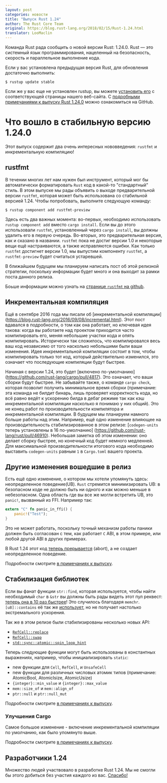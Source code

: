 ```yaml
---
layout: post
categories: новости
title: "Выпуск Rust 1.24"
author: The Rust Core Team
original: https://blog.rust-lang.org/2018/02/15/Rust-1.24.html
translator: LooMaclin
---
```


Команда Rust рада сообщить о новой версии Rust: 1.24.0. Rust — это системный
язык программирования, нацеленный на безопасность, скорость и параллельное
выполнение кода.

Если у вас установлена предыдущая версия Rust, для обновления достаточно
выполнить:

```
$ rustup update stable
```

Если же у вас еще не установлен rustup, вы можете [установить его][install] с
соответствующей страницы нашего веб-сайта. С
[подробными примечаниями к выпуску Rust 1.24.0][notes] можно ознакомиться на
GitHub.

[install]: https://www.rust-lang.org/install.html
[notes]: https://github.com/rust-lang/rust/blob/master/RELEASES.md#version-1240-2018-02-15

# Что вошло в стабильную версию 1.24.0

Этот выпуск содержит два очень интересных нововведения:
`rustfmt` и инкрементальную компиляцию!

<!--cut-->

## rustfmt

В течении многих лет нам нужен был инструмент, который мог бы автоматически
форматировать `Rust` код в какой-то "стандартный" стиль.
В этом выпуске мы рады объявить о выходе предварительной версии `rustfmt`,
которая может быть использована со стабильной версией 1.24.
Чтобы попробовать, выполните следующую команду:

```
$ rustup component add rustfmt-preview
```

Здесь есть два важных момента: во-первых, необходимо использовать
`rustup component add` вместо `cargo install`.
Если вы до этого использовали `rustfmt`, установленный через `cargo install`,
вы должны удалить его в первую очередь.
Во-вторых, это предварительная версия, как и сказано в названии.
`rustfmt` пока не достиг версии 1.0 и некоторые вещи ещё настраиваются,
а также исправляются ошибки.
Как только `rustfmt` достигнет версии 1.0, мы выпустим компоненту `rustfmt`,
а `rustfmt-preview` будет считаться устаревшей.

В ближайшем будущем мы планируем написать пост об этой релизной стратегии,
поскольку информации будет много и она выходит за рамки поста данного релиза.

Боьше информации можно узнать на
[странице `rustfmt` на github](https://github.com/rust-lang-nursery/rustfmt).

## Инкрементальная компиляция

Ещё в сентябре 2016 года мы писали об [инкрементальной компиляции]
(https://blog.rust-lang.org/2016/09/08/incremental.html). Этот пост вдавался в
подробности, о том как она работает, но ключевая идея такова: когда вы работаете
над проектом приходится часто компилировать его, меняя небольшие участки кода и
опять компилировать. Исторически так сложилось, что компилировался весь ваш код
независимо от того насколько небольшими были ваши изменения. Идея
инкрементальной компиляции состоит в том, чтобы компилировать только тот код,
который действительно изменился, это означает что последующие компиляции будут
быстрее.

Начиная с версии 1.24, это будет [включено по-умолчанию]
(https://github.com/rust-lang/cargo/pull/4817). Это означает, что ваши сборки
будут быстрее. Не забывайте также, о команде `cargo check`, которая позволит
получить минимальное время сборки (примечание: эта команда не билдит бинарь,
лишь проверяет корректность кода, но всё равно ведёт к ускорению билда в дебаг
режиме так как кэш инкрементальной компиляции насколько я понимаю у них общий).
Это не конец работ по производительности компилятора и инкрементальной
компиляции. В будущем мы планируем намного больше работы над этим. Например, ещё
одно изменение влияющее на производительность стабилизированное в этом релизе:
[`codegen-units` теперь установлены в 16 по-умолчанию]
(https://github.com/rust-lang/rust/pull/46910). Небольшая заметка об этом
изменении: оно делает сборку быстрее, но конечный код будет немного медленней.
Для максимальной производительности итогового кода необходимо выставить
`codegen-units` равным `1` в `Cargo.toml` вашего проекта.

## Другие изменения вошедшие в релиз

Есть ещё одно изменение, о котором мы хотели упомянуть здесь: неопределенное поведение(UB).
`Rust` стремится минимизировать UB: в безопасном коде не должно быть ни одного
и как можно меньше в небезопасном. Одна область где вы все же могли встретить UB, это `panic!`,
вызванный из FFI. Например так:

```rust
extern "C" fn panic_in_ffi() {
    panic!("Test");
}
```

Это не может работать, поскольку точный механизм работы паники должен быть
согласован с тем, как работает `C` ABI, в этом примере, или любой другой ABI в
других примерах.

В Rust 1.24 этот код
[теперь прерывается](https://github.com/rust-lang/rust/pull/46833) (abort),
а не создает неопределенное поведение.

Подробности смотрите [в примечаниях к выпуску][notes].

## Стабилизация библиотек

Если вы фанат функции `str::find`, которая используется, чтобы найти необходимый
`char` в `&str` вы должны быть рады видеть этот пул реквест:
[теперь она в 10 раз быстрее](https://github.com/rust-lang/rust/pull/46735)!
Это случилось благодаря `memchr`. `[u8]::contains` её так же
[использует](https://github.com/rust-lang/rust/pull/46713), но не получает
настолько экстремального ускорения.

Так же в этом релизе были стабилизированы несколько новых API:

- [`RefCell::replace`]
- [`RefCell::swap`]
- [`std::sync::atomic::spin_loop_hint`]

[`RefCell::replace`]: https://doc.rust-lang.org/std/cell/struct.RefCell.html#method.replace
[`RefCell::swap`]: https://doc.rust-lang.org/std/cell/struct.RefCell.html#method.swap
[`std::sync::atomic::spin_loop_hint`]: https://doc.rust-lang.org/std/sync/atomic/fn.spin_loop_hint.html

Теперь следующие функции могут быть использованы в константных выражениях,
например, чтобы инициализировать `static`:
- new функции для `Cell`, `RefCell`, и `UnsafeCell`
- new функции для различных числовых атомик типов (примечание: AtomicBool,
AtomicIsize, AtomicUsize)
- `{integer}::min_value` и `{integer}::max_value`
- `mem::size_of` и `mem::align_of`
- `ptr::null` и `ptr::null_mut`

Подробности смотрите [в примечаниях к выпуску][notes].

### Улучшения Cargo

Самое большое изменение - включение инкрементальной компиляции по умолчанию, как
было упомянуто выше.

Подробности смотрите [в примечаниях к выпуску][notes].

## Разработчики 1.24

Множество людей участвовало в разработке Rust 1.24. Мы не смогли бы этого
добиться без участия каждого из вас.
[Спасибо!](https://blog.rust-lang.org/2018/02/15/Rust-1.24.html)
